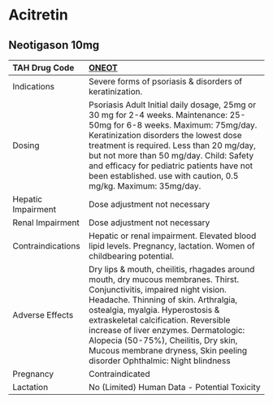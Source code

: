 # Acitretin

## Neotigason 10mg

| TAH Drug Code      | [**ONEOT**](https://www.tahsda.org.tw/drugs/hissearch.php?drug_code=ONEOT)                                                                                                                                                                                                                                                                                                                              |
|:-------------------|:--------------------------------------------------------------------------------------------------------------------------------------------------------------------------------------------------------------------------------------------------------------------------------------------------------------------------------------------------------------------------------------------------------|
| Indications        | Severe forms of psoriasis & disorders of keratinization.                                                                                                                                                                                                                                                                                                                                                |
| Dosing             | Psoriasis Adult Initial daily dosage, 25mg or 30 mg for 2-4 weeks. Maintenance: 25-50mg for 6-8 weeks. Maximum: 75mg/day. Keratinization disorders the lowest dose treatment is required. Less than 20 mg/day, but not more than 50 mg/day. Child: Safety and efficacy for pediatric patients have not been established. use with caution, 0.5 mg/kg. Maximum: 35mg/day.                                |
| Hepatic Impairment | Dose adjustment not necessary                                                                                                                                                                                                                                                                                                                                                                           |
| Renal Impairment   | Dose adjustment not necessary                                                                                                                                                                                                                                                                                                                                                                           |
| Contraindications  | Hepatic or renal impairment. Elevated blood lipid levels. Pregnancy, lactation. Women of childbearing potential.                                                                                                                                                                                                                                                                                        |
| Adverse Effects    | Dry lips & mouth, cheilitis, rhagades around mouth, dry mucous membranes. Thirst. Conjunctivitis, impaired night vision. Headache. Thinning of skin. Arthralgia, ostealgia, myalgia. Hyperostosis & extraskeletal calcification. Reversible increase of liver enzymes. Dermatologic: Alopecia (50-75%), Cheilitis, Dry skin, Mucous membrane dryness, Skin peeling disorder Ophthalmic: Night blindness |
| Pregnancy          | Contraindicated                                                                                                                                                                                                                                                                                                                                                                                         |
| Lactation          | No (Limited) Human Data - Potential Toxicity                                                                                                                                                                                                                                                                                                                                                            |


